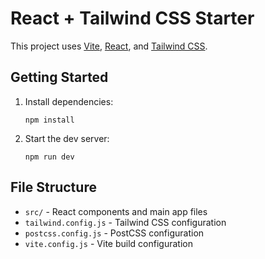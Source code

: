 # React + Tailwind CSS Starter

This project uses [Vite](https://vitejs.dev/), [React](https://react.dev/), and [Tailwind CSS](https://tailwindcss.com/).

## Getting Started

1. Install dependencies:
   ```
   npm install
   ```
2. Start the dev server:
   ```
   npm run dev
   ```

## File Structure
- `src/` - React components and main app files
- `tailwind.config.js` - Tailwind CSS configuration
- `postcss.config.js` - PostCSS configuration
- `vite.config.js` - Vite build configuration
